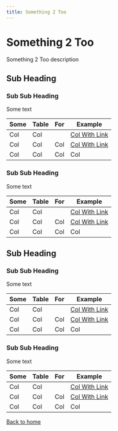 ```yaml
---
title: Something 2 Too
---
```

# Something 2 Too

Something 2 Too description

## Sub Heading

### Sub Sub Heading

Some text

| Some | Table | For | Example |
| --- | ---| --- | --- |
| Col | Col |  | [Col With Link](https://www.google.com/) |
| Col | Col | Col | [Col With Link](https://www.google.com/) |
| Col | Col | Col | Col |

### Sub Sub Heading

Some text

| Some | Table | For | Example |
| --- | ---| --- | --- |
| Col | Col |  | [Col With Link](https://www.google.com/) |
| Col | Col | Col | [Col With Link](https://www.google.com/) |
| Col | Col | Col | Col |

## Sub Heading

### Sub Sub Heading

Some text

| Some | Table | For | Example |
| --- | ---| --- | --- |
| Col | Col |  | [Col With Link](https://www.google.com/) |
| Col | Col | Col | [Col With Link](https://www.google.com/) |
| Col | Col | Col | Col |

### Sub Sub Heading

Some text

| Some | Table | For | Example |
| --- | ---| --- | --- |
| Col | Col |  | [Col With Link](https://www.google.com/) |
| Col | Col | Col | [Col With Link](https://www.google.com/) |
| Col | Col | Col | Col |

[Back to home](../../index)

